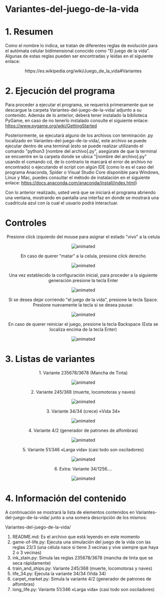 # Variantes-del-juego-de-la-vida

# 1. Resumen

Como el nombre lo indica, se tratan de diferentes reglas de evolución para el autómata celular bidimensional conocido como "El juego de la vida".
Algunas de estas reglas pueden ser encontradas y leídas en el siguiente enlace: 

<p align="center">
  https://es.wikipedia.org/wiki/Juego_de_la_vida#Variantes
</p>

# 2. Ejecución del programa

Para proceder a ejecutar el programa, se requerirá primeramente que se descargue la carpeta Variantes-del-juego-de-la-vida/ adjunto a su contenido. Además de lo anterior, deberá tener instalado la biblioteca PyGame, en caso de no tenerlo instalado consulte el siguiente enlace: https://www.pygame.org/wiki/GettingStarted

Posteriormente, se ejecutará alguno de los archivos con terminación .py localizado en Variantes-del-juego-de-la-vida/, este archivo se puede ejecutar dentro de una terminal (esto se puede realizar utilizando el comando "python3 [nombre del archivo].py", asegúrate de que la terminal se encuentre en la carpeta donde se ubica "[nombre del archivo].py" usando el comando cd, de lo contrario te marcará el error de archivo no encontrado) o ejecutando el script con algún IDE (como lo es el caso del programa Anaconda, Spider o Visual Studio Core disponible para Windows, Linux y Mac, puedes consultar el método de instalación en el siguiente enlace: https://docs.anaconda.com/anaconda/install/index.html)

Con lo anterior realizado, usted verá que se iniciará el programa abriendo una ventana, mostrando en pantalla una interfaz en donde se mostrará una cuadrícula azul con la cual el usuario podrá interactuar.

# Controles
<p align="center">
  Presione click izquierdo del mouse para asignar el estado "vivo" a la celula
</p>

<p align="center">
  <img src="https://user-images.githubusercontent.com/75518367/155262708-6b663a10-2466-48db-ad6f-1c181b1704a7.gif" alt="animated" />
</p>

<p align="center">
  En caso de querer "matar" a la celula, presione click derecho
</p>

<p align="center">
  <img src="https://user-images.githubusercontent.com/75518367/155408321-839f8d28-6151-462c-8056-b46a3f6b5818.gif" alt="animated" />
</p>

<p align="center">
  Una vez establecido la configuración inicial, para proceder a la siguiente generación presione la tecla Enter
</p>


<p align="center">
  <img src="https://user-images.githubusercontent.com/75518367/155263660-8eab2da0-f783-4f92-b1d6-d128ee6bdd6e.gif" alt="animated" />
</p>

<p align="center">
  Si se desea dejar corriendo "el juego de la vida", presione la tecla Space. Presione nuevamente la tecla si se desea pausar.
</p>

<p align="center">
  <img src="https://user-images.githubusercontent.com/75518367/155414472-ce985a3f-465c-4fc0-923d-d147094fcc68.gif" alt="animated" />
</p>

<p align="center">
  En caso de querer reiniciar el juego, presione la tecla Backspace (Esta se localiza encima de la tecla Enter)
</p>

<p align="center">
  <img src="https://user-images.githubusercontent.com/75518367/155264886-3f42fb4e-8b6f-4c92-84b2-9c9d4822f9e5.gif" alt="animated" />
</p>

# 3. Listas de variantes

<p align="center">
  1. Variante 235678/3678 (Mancha de Tinta)
</p>

<p align="center">
  <img src="https://media4.giphy.com/media/ja6K5Dzx6ygaDWXtHD/giphy.gif" alt="animated" />
</p>

<p align="center">
  2. Variante 245/368 (muerte, locomotoras y naves)
</p>

<p align="center">
  <img src="https://media2.giphy.com/media/oRqIYS6wbtxZU0sEeZ/giphy.gif" alt="animated" />
</p>

<p align="center">
  3. Variante 34/34 (crece) «Vida 34»
</p>

<p align="center">
  <img src="https://media2.giphy.com/media/pdDEnbeMEVjBDy5dfZ/giphy.gif" alt="animated" />
</p>

<p align="center">
  4. Variante 4/2 (generador de patrones de alfombras)
</p>

<p align="center">
  <img src="https://media1.giphy.com/media/GTF3QT58hdgUpRsRXB/giphy.gif" alt="animated" />
</p>

<p align="center">
  5. Variante 51/346 «Larga vida» (casi todo son osciladores)
</p>

<p align="center">
  <img src="https://media4.giphy.com/media/KCjitoVv3dDZxQlpCt/giphy.gif" alt="animated" />
</p>

<p align="center">
  6. Extra: Variante 34/1256....
</p>

<p align="center">
  <img src="https://media1.giphy.com/media/20FmaY7kCvFdsEIJLK/giphy.gif" alt="animated" />
</p>

# 4. Información del contenido

A continuación se mostrará la lista de elementos contenidos en Variantes-del-juego-de-la-vida/ junto a una somera descripción de los mismos:

Variantes-del-juego-de-la-vida/

1. README.md: Es el archivo que está leyendo en este momento
2. game-of-life.py: Ejecuta una simulación del juego de la vida con las reglas 23/3 (una célula nace si tiene 3 vecinas y vive siempre que haya 2 o 3 vecinas)
3. ink_stain.py: Simula las reglas 235678/3678 (mancha de tinta que se seca rápidamente)
4. train_and_ships.py: Variante 245/368 (muerte, locomotoras y naves)
5. life_34.py: Ejecuta la variante 34/34 (Vida 34)
6. carpet_market.py: Simula la variante 4/2 (generador de patrones de alfombras)
7. long_life.py: Variante 51/346 «Larga vida» (casi todo son osciladores)
